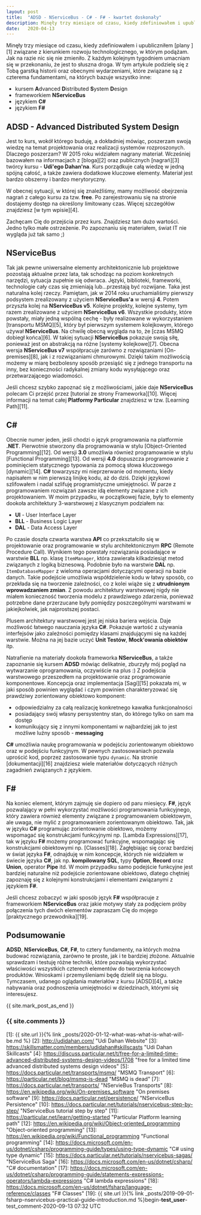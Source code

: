 ```yaml
---
layout: post
title:  "ADSD - NServiceBus - C# - F# - kwartet doskonały"
description: Minęły trzy miesiące od czasu, kiedy zdefiniowałem i upubliczniłem plany, związane z kierunkiem rozwoju technologicznego, w którym podążam. Jak na razie nic się nie zmieniło. Z każdym kolejnym tygodniem umacniam się w przekonaniu, że jest to słuszna droga. W tym artykule podzielę się z Tobą garstką historii oraz obecnymi wydarzeniami, które związane są z czterema fundamentami, na których bazuje wszystko inne.
date:   2020-04-13
---
```


Minęły trzy miesiące od czasu, kiedy zdefiniowałem i upubliczniłem [plany ][1] związane z kierunkiem rozwoju technologicznego, w którym podążam. Jak na razie nic się nie zmieniło. Z każdym kolejnym tygodniem umacniam się w przekonaniu, że jest to słuszna droga. W tym artykule podzielę się z Tobą garstką historii oraz obecnymi wydarzeniami, które związane są z czterema fundamentami, na których bazuje wszystko inne:

* kursem **A**dvanced **D**istributed **S**ystem **D**esign
* frameworkiem **NServiceBus**
* językiem **C#**
* językiem **F#**

## ADSD - Advanced Distributed System Design

Jest to kurs, wokół którego buduję, a dokładniej mówiąc, poszerzam swoją wiedzę na temat projektowania oraz realizacji systemów rozproszonych. Dlaczego poszerzam? W 2015 roku widziałem nagrany materiał. Wcześniej bazowałem na informacjach z [bloga][2] oraz publicznych [nagrań][3] twórcy kursu - **Udi'ego Dahan'na**. Kurs porządkuje całą wiedzę w jedną spójną całość, a także zawiera dodatkowe kluczowe elementy. Materiał jest bardzo obszerny i bardzo merytoryczny.

W obecnej sytuacji, w której się znaleźliśmy, mamy możliwość obejrzenia nagrań z całego kursu za tzw. **free**. Po zarejestrowaniu się na stronie dostajemy dostęp na określony limitowany czas. Więcej szczegółów znajdziesz [w tym wpisie][4].

Zachęcam Cię do przejścia przez kurs. Znajdziesz tam dużo wartości. Jedno tylko małe ostrzeżenie. Po zapoznaniu się materiałem, świat IT nie wygląda już tak samo ;)

## NServiceBus

Tak jak pewne uniwersalne elementy architektonicznie lub projektowe pozostają aktualne przez lata, tak schodząc na poziom konkretnych narzędzi, sytuacja zupełnie się odwraca. Języki, biblioteki, frameworki, technologie cały czas się zmieniają lub...przestają być rozwijane. Taka jest naturalna kolej rzeczy. Pamiętam, jak w 2014 roku uruchamialiśmy pierwszy podsystem zrealizowany z użyciem **NServiceBus'a** w wersji **4**. Potem przyszła kolej na **NServiceBus v5**. Kolejne projekty, kolejne systemy, tym razem zrealizowane z użyciem **NServiceBus v6**. Wszystkie produkty, które powstały, miały jedną wspólną cechę - były realizowane w wykorzystaniem [transportu MSMQ][5], który był pierwszym systemem kolejkowym, którego używał **NServiceBus**. Na chwilę obecną wygląda na to, że [czas MSMQ dobiegł końca][6]. W takiej sytuacji **NServiceBus** pokazuje swoją siłę, ponieważ jest on abstrakcją na różne [systemy kolejkowe][7]. Obecna wersja **NServiceBus v7** współpracuje zarówno z rozwiązaniami [On-premises][8], jak i z rozwiązaniami chmurowymi. Dzięki takim możliwością możemy w miarę bezbolesny sposób przesiąść się z jednego transportu na inny, bez konieczności radykalnej zmiany kodu wysyłającego oraz przetwarzającego wiadomości.

Jeśli chcesz szybko zapoznać się z możliwościami, jakie daje **NServiceBus** polecam Ci przejść przez [tutorial ze strony Frameworka][10]. Więcej informacji na temat całej **Platformy Particular** znajdziesz w tzw. [Learning Path][11].

## C#

Obecnie numer jeden, jeśli chodzi o język programowania na platformie **.NET**. Pierwotnie stworzony dla programowania w stylu [Object-Oriented Programming][12]. Od wersji **3.0** umożliwia również programowanie w stylu [Functional Programming][13]. Od wersji **4.0** dopuszcza programowanie z pominięciem statycznego typowania za pomocą słowa kluczowego [dynamic][14]. **C#** towarzyszy mi nieprzerwanie od momentu, kiedy napisałem w nim pierwszą linijkę kodu, aż do dziś. Dzięki językowi szlifowałem i nadal szlifuję programistyczne umiejętności. W parze z programowaniem rozwiązań zawsze idą elementy związane z ich projektowaniem. W moim przypadku, w początkowej fazie, były to elementy dookoła architektury 3-warstwowej z klasycznym podziałem na:

* **UI** - User Interface Layer
* **BLL** - Business Logic Layer
* **DAL** - Data Access Layer

Po czasie doszła czwarta warstwa **API** co przekształciło się w projektowanie oraz programowanie w stylu architektonicznym **RPC** (Remote Procedure Call). Wynikiem tego powstały rozwiązania posiadające w warstwie **BLL** np. klasę `ItemManager`, która zawierała kilkadziesiąt metod związanych z logiką biznesową. Podobnie było na warstwie **DAL** np. `ItemDatabaseMapper` z wieloma operacjami dotyczącymi operacji na bazie danych. Takie podejście umożliwia współdzielenie kodu w łatwy sposób, co przekłada się na tworzenie zależności, co z kolei wiąże się z **utrudnionym wprowadzaniem zmian**. Z powodu architektury warstwowej nigdy nie miałem konieczność tworzenia modelu z prawdziwego zdarzenia, ponieważ potrzebne dane przerzucane były pomiędzy poszczególnymi warstwami w jakiejkolwiek, jak najprostszej postaci.

Plusem architektury warstwowej jest jej niska bariera wejścia. Daje możliwość łatwego nauczania języka **C#**. Pokazuje wartość z używania interfejsów jako zależności pomiędzy klasami znajdującymi się na każdej warstwie. Można na jej bazie uczyć **Unit Testów**, **Mock'owania obiektów** itp.

Natrafienie na materiały dookoła frameworka **NServiceBus**, a także zapoznanie się kursem **ADSD** mówiąc delikatnie, zburzyły mój pogląd na wytwarzanie oprogramowania, oczywiście na plus :) Z podejścia warstwowego przeszedłem na projektowanie oraz programowanie komponentowe. Koncepcja oraz implementacja [Sagi][15] pokazała mi, w jaki sposób powinien wyglądać i czym powinien charakteryzować się prawdziwy zorientowany obiektowo komponent:

* odpowiedzialny za całą realizację konkretnego kawałka funkcjonalności
* posiadający swój własny persystentny stan, do którego tylko on sam ma dostęp
* komunikujący się z innymi komponentami w najbardziej jak to jest możliwe luźny sposób - **messaging**

**C#** umożliwia naukę programowania w podejściu zorientowanym obiektowo oraz w podejściu funkcyjnym. W pewnych zastosowaniach pozwala uprościć kod, poprzez zastosowanie typu `dynamic`. Na stronie [dokumentacji][16] znajdziesz wiele materiałów dotyczących różnych zagadnień związanych z językiem.

## F#

Na koniec element, którym zajmuję sie dopiero od paru miesięcy. **F#**, język pozwalający w pełni wykorzystać możliwości programowania funkcyjnego, który zawiera również elementy związane z programowaniem obiektowym, ale uwaga, nie mylić z programowaniem zorientowanym obiektowo. Tak, jak w języku **C#** programując zorientowanie obiektowo, możemy wspomagać się konstrukcjami funkcyjnymi np. [Lambda Expressions][17], tak w języku **F#** możemy programować funkcyjne, wspomagając się konstrukcjami obiektowymi np. [Classes][18]. Zagłębiając się coraz bardziej w świat języka **F#**, odnajduję w nim koncepcje, których nie widziałem w świecie języka **C#**, jak np. **kompilowany SQL**, typy **Option**, **Record** oraz **Union**, operator **Pipe** itd. W moim przypadku samo podejście funkcyjne jest bardziej naturalne niż podejście zorientowane obiektowo, dlatego chętniej zapoznaję się z kolejnymi konstrukcjami i elementami związanymi z językiem **F#**.

Jeśli chcesz zobaczyć w jaki sposób język **F#** współpracuje z frameworkiem **NServiceBus** oraz jakie motywy stały za podjęciem próby połączenia tych dwóch elementów zapraszam Cię do mojego [praktycznego przewodnika][19].

## Podsumowanie

**ADSD**, **NServiceBus**, **C#**, **F#**, to cztery fundamenty, na których można budować rozwiązania, zarówno te proste, jak i te bardziej złożone. Aktualnie sprawdzam i testuję różne techniki, które pozwalają wykorzystać właściwości wszystkich czterech elementów do tworzenia końcowych produktów. Wnioskami i przemyśleniami będę dzielił się na blogu. Tymczasem, udanego oglądania materiałów z kursu [ADSD][4], a także nabywania oraz podnoszenia umiejętności w dziedzinach, którymi się interesujesz.

{{ site.mark_post_as_end }}

### {{ site.comments }}

[1]: {{ site.url }}{% link _posts/2020-01-12-what-was-what-is-what-will-be.md %}
[2]: http://udidahan.com/ "Udi Dahan Website"
[3]: https://skillsmatter.com/members/udidahan#skillscasts "Udi Dahan Skillcasts"
[4]: https://discuss.particular.net/t/free-for-a-limited-time-advanced-distributed-systems-design-videos/1708 "free for a limited time advanced distributed systems design videos"
[5]: https://docs.particular.net/transports/msmq/ "MSMQ Transport"
[6]: https://particular.net/blog/msmq-is-dead "MSMQ is dead"
[7]: https://docs.particular.net/transports/ "NServieBus Transports"
[8]: https://en.wikipedia.org/wiki/On-premises_software "On premises software"
[9]: https://docs.particular.net/persistence/ "NServiceBus Persistence"
[10]: https://docs.particular.net/tutorials/nservicebus-step-by-step/ "NServiceBus tutorial step by step"
[11]: https://particular.net/learn/getting-started "Particular Platform learning path"
[12]: https://en.wikipedia.org/wiki/Object-oriented_programming "Object-oriented programming"
[13]: https://en.wikipedia.org/wiki/Functional_programming "Functional programming"
[14]: https://docs.microsoft.com/en-us/dotnet/csharp/programming-guide/types/using-type-dynamic "C# using type dynamic"
[15]: https://docs.particular.net/tutorials/nservicebus-sagas/ "NServiceBus Saga"
[16]: https://docs.microsoft.com/en-us/dotnet/csharp/ "C# documentation"
[17]: https://docs.microsoft.com/en-us/dotnet/csharp/programming-guide/statements-expressions-operators/lambda-expressions "C# lambda expressions"
[18]: https://docs.microsoft.com/en-us/dotnet/fsharp/language-reference/classes "F# Classes"
[19]: {{ site.url }}{% link _posts/2019-09-01-fsharp-nservicebus-practical-guide-introduction.md %}begin-**test_user**-test_comment-2020-09-13 07:32 UTC 
